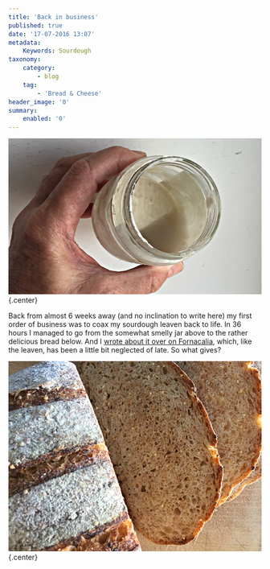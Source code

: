 ```yaml
---
title: 'Back in business'
published: true
date: '17-07-2016 13:07'
metadata:
    Keywords: Sourdough
taxonomy:
    category:
        - blog
    tag:
        - 'Bread & Cheese'
header_image: '0'
summary:
    enabled: '0'
---
```


![Hooch](hooch.png){.center}

Back from almost 6 weeks away (and no inclination to write here) my first order of business was to coax my sourdough leaven back to life. In 36 hours I managed to go from the somewhat smelly jar above to the rather delicious bread below. And I [wrote about it over on Fornacalia](http://www.fornacalia.com/2016/resurrection/), which, like the leaven, has been a little bit neglected of late. So what gives?

![Crumb](crumb.png){.center} 